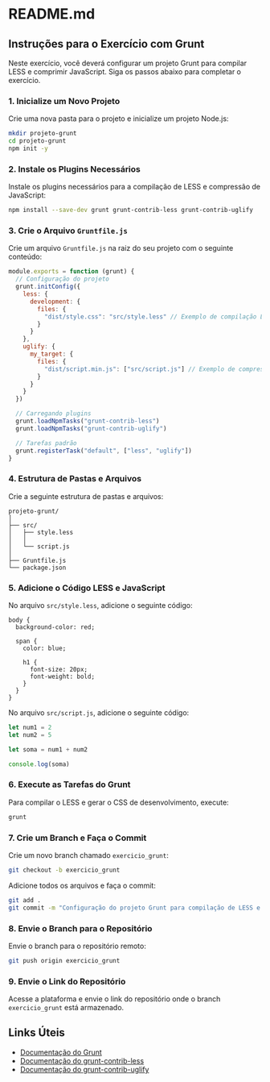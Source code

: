 # README.md

## Instruções para o Exercício com Grunt

Neste exercício, você deverá configurar um projeto Grunt para compilar LESS e comprimir JavaScript. Siga os passos abaixo para completar o exercício.

### 1. Inicialize um Novo Projeto

Crie uma nova pasta para o projeto e inicialize um projeto Node.js:

```bash
mkdir projeto-grunt
cd projeto-grunt
npm init -y
```

### 2. Instale os Plugins Necessários

Instale os plugins necessários para a compilação de LESS e compressão de JavaScript:

```bash
npm install --save-dev grunt grunt-contrib-less grunt-contrib-uglify
```

### 3. Crie o Arquivo `Gruntfile.js`

Crie um arquivo `Gruntfile.js` na raiz do seu projeto com o seguinte conteúdo:

```javascript
module.exports = function (grunt) {
  // Configuração do projeto
  grunt.initConfig({
    less: {
      development: {
        files: {
          "dist/style.css": "src/style.less" // Exemplo de compilação LESS
        }
      }
    },
    uglify: {
      my_target: {
        files: {
          "dist/script.min.js": ["src/script.js"] // Exemplo de compressão JS
        }
      }
    }
  })

  // Carregando plugins
  grunt.loadNpmTasks("grunt-contrib-less")
  grunt.loadNpmTasks("grunt-contrib-uglify")

  // Tarefas padrão
  grunt.registerTask("default", ["less", "uglify"])
}
```

### 4. Estrutura de Pastas e Arquivos

Crie a seguinte estrutura de pastas e arquivos:

```
projeto-grunt/
│
├── src/
│   ├── style.less
│   │
│   └── script.js
│
├── Gruntfile.js
└── package.json
```

### 5. Adicione o Código LESS e JavaScript

No arquivo `src/style.less`, adicione o seguinte código:

```less
body {
  background-color: red;

  span {
    color: blue;

    h1 {
      font-size: 20px;
      font-weight: bold;
    }
  }
}
```

No arquivo `src/script.js`, adicione o seguinte código:

```javascript
let num1 = 2
let num2 = 5

let soma = num1 + num2

console.log(soma)
```

### 6. Execute as Tarefas do Grunt

Para compilar o LESS e gerar o CSS de desenvolvimento, execute:

```bash
grunt
```

### 7. Crie um Branch e Faça o Commit

Crie um novo branch chamado `exercicio_grunt`:

```bash
git checkout -b exercicio_grunt
```

Adicione todos os arquivos e faça o commit:

```bash
git add .
git commit -m "Configuração do projeto Grunt para compilação de LESS e compressão de JavaScript"
```

### 8. Envie o Branch para o Repositório

Envie o branch para o repositório remoto:

```bash
git push origin exercicio_grunt
```

### 9. Envie o Link do Repositório

Acesse a plataforma e envie o link do repositório onde o branch `exercicio_grunt` está armazenado.

## Links Úteis

- [Documentação do Grunt](https://gruntjs.com/getting-started)
- [Documentação do grunt-contrib-less](https://github.com/gruntjs/grunt-contrib-less)
- [Documentação do grunt-contrib-uglify](https://github.com/gruntjs/grunt-contrib-uglify)
